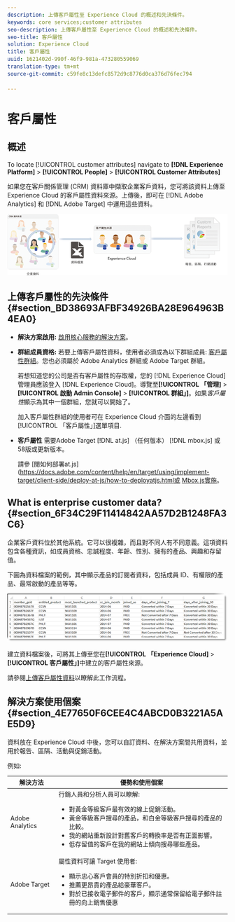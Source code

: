 ```yaml
---
description: 上傳客戶屬性至 Experience Cloud 的概述和先決條件。
keywords: core services;customer attributes
seo-description: 上傳客戶屬性至 Experience Cloud 的概述和先決條件。
seo-title: 客戶屬性
solution: Experience Cloud
title: 客戶屬性
uuid: 1621402d-990f-46f9-981a-473280559069
translation-type: tm+mt
source-git-commit: c59fe8c13defc8572d9c8776d0ca376d76fec794

---
```



# 客戶屬性

## 概述

To locate [!UICONTROL customer attributes] navigate to **[!DNL Experience Platform]** > **[!UICONTROL People]** > **[!UICONTROL Customer Attributes]**

如果您在客戶關係管理 (CRM) 資料庫中擷取企業客戶資料，您可將該資料上傳至 Experience Cloud 的客戶屬性資料來源。上傳後，即可在 [!DNL Adobe Analytics] 和 [!DNL Adobe Target] 中運用這些資料。

![](assets/custom_reports.png)

## 上傳客戶屬性的先決條件 {#section_BD38693AFBF34926BA28E964963B4EA0}


* **解決方案啟用:** [啟用核心服務的解決方案](../core-services/core-services.md#concept_07ED1D5C64234E77976E6D572E78FB9C)。

* **群組成員資格:** 若要上傳客戶屬性資料，使用者必須成為以下群組成員:   [客戶屬性群組](../admin-getting-started/admin-getting-started.md#task_3295A85536BF48899A1AB40D207E77E9)。您也必須屬於 Adobe Analytics 群組或 Adobe Target 群組。

   若想知道您的公司是否有客戶屬性的存取權，您的 [!DNL Experience Cloud] 管理員應該登入 [!DNL Experience Cloud]。導覽至&#x200B;**[!UICONTROL 「管理]** > **[!UICONTROL 啟動 Admin Console]** > **[!UICONTROL 群組」]**。如果&#x200B;*客戶屬性*&#x200B;顯示為其中一個群組，您就可以開始了。

   加入客戶屬性群組的使用者可在 Experience Cloud 介面的左邊看到[!UICONTROL 「客戶屬性」]選單項目.

* **客戶屬性** 需要Adobe Target [!DNL at.js] （任何版本） [!DNL mbox.js] 或58版或更新版本。


   請參 [閱如何部署at.js](https://docs.adobe.com/content/help/en/target/using/implement-target/client-side/deploy-at-js/how-to-deployatjs.html或 [Mbox.js實施](https://docs.adobe.com/content/help/en/target/using/implement-target/client-side/mbox-implement/mbox-download.html)。

## What is enterprise customer data? {#section_6F34C29F11414842AA57D2B1248FA3C6}

企業客戶資料位於其他系統。它可以很複雜，而且對不同人有不同意義。這項資料包含各種資訊，如成員資格、忠誠程度、年齡、性別、擁有的產品、興趣和存留值。

下圖為資料檔案的範例，其中顯示產品的訂閱者資料，包括成員 ID、有權限的產品、最常啟動的產品等等。

![](assets/01_crs_usecase.png)

建立資料檔案後，可將其上傳至您在&#x200B;**[!UICONTROL 「Experience Cloud]** > **[!UICONTROL 客戶屬性」]**&#x200B;中建立的客戶屬性來源。

請參閱[上傳客戶屬性資料](../attributes/t-crs-usecase.md#task_BCC327B2A0EF4A1BBB2934013AB92B78)以瞭解此工作流程。

## 解決方案使用個案 {#section_4E77650F6CEE4C4ABCD0B3221A5AE5D9}

資料放在 Experience Cloud 中後，您可以自訂資料、在解決方案間共用資料，並用於報告、區隔、活動與促銷活動。

例如:

| 解決方法 | 優勢和使用個案 |
|--- |--- |
| Adobe Analytics  | 行銷人員和分析人員可以瞭解:<ul><li>對黃金等級客戶最有效的線上促銷活動。</li><li>黃金等級客戶搜尋的產品，和白金等級客戶搜尋的產品的比較。</li><li>我的網站重新設計對舊客戶的轉換率是否有正面影響。</li><li>低存留值的客戶在我的網站上傾向搜尋哪些產品。</li></ul> |
| Adobe Target | 屬性資料可讓 Target 使用者:<ul><li>顯示忠心客戶會員的特別折扣和優惠。</li><li>推薦更昂貴的產品給豪華客戶。</li><li>對於已接收電子郵件的客戶，顯示通常保留給電子郵件註冊的向上銷售優惠</li></ul> |
